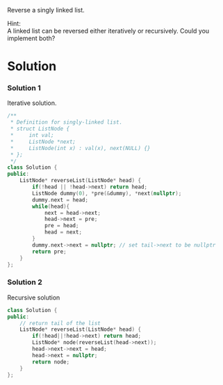 Reverse a singly linked list.

Hint:  
A linked list can be reversed either iteratively or recursively. Could you implement both?  

# Solution

### Solution 1 

Iterative solution.

```cpp
/**
 * Definition for singly-linked list.
 * struct ListNode {
 *     int val;
 *     ListNode *next;
 *     ListNode(int x) : val(x), next(NULL) {}
 * };
 */
class Solution {
public:
    ListNode* reverseList(ListNode* head) {
        if(!head || !head->next) return head;
        ListNode dummy(0), *pre(&dummy), *next(nullptr);
        dummy.next = head;
        while(head){
            next = head->next;
            head->next = pre;
            pre = head;
            head = next;
        }
        dummy.next->next = nullptr; // set tail->next to be nullptr
        return pre;
    }
};
```

### Solution 2

Recursive solution

```cpp
class Solution {
public:
    // return tail of the list
    ListNode* reverseList(ListNode* head) {
        if(!head||!head->next) return head;
        ListNode* node(reverseList(head->next));
        head->next->next = head;
        head->next = nullptr;
        return node;
    }
};
```
